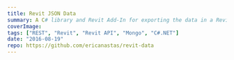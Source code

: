 ```yaml
---
title: Revit JSON Data
summary: A C# library and Revit Add-In for exporting the data in a Revit model to and from JSON
coverImage:
tags: ["REST", "Revit", "Revit API", "Mongo", "C#.NET"]
date: "2016-08-19"
repo: https://github.com/ericanastas/revit-data
---
```

